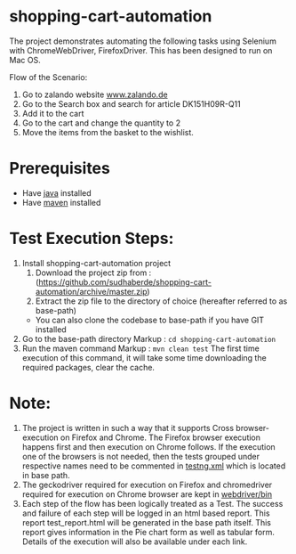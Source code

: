 # shopping-cart-automation
The project demonstrates automating the following tasks using Selenium with ChromeWebDriver, FirefoxDriver. This has been designed to run on Mac OS.

Flow of the Scenario:
1. Go to zalando website www.zalando.de
2. Go to the Search box and search for article DK151H09R-Q11
3. Add it to the cart
4. Go to the cart and change the quantity to 2
5. Move the items from the basket to the wishlist.

# Prerequisites 

* Have [java](http://www.oracle.com/technetwork/java/javase/downloads/index.html) installed
* Have [maven](http://maven.apache.org/) installed

# Test Execution Steps:
1. Install shopping-cart-automation project
	1. Download the project zip from :(https://github.com/sudhaberde/shopping-cart-automation/archive/master.zip)
	2. Extract the zip file to the directory of choice (hereafter referred to as base-path)
	* You can also clone the codebase to base-path if you have GIT installed
2. Go to the base-path directory 
	Markup : `cd shopping-cart-automation`
3. Run the maven command 
	Markup : `mvn clean test`
	The first time execution of this command, it will take some time downloading the required packages, clear the cache.


# Note:
1. The project is written in such a way that it supports Cross browser-execution on Firefox and Chrome.
   The Firefox browser execution happens first and then execution on Chrome follows.
   If the execution one of the browsers is not needed, then the tests grouped under respective names need to be commented in [testng.xml](testng.xml) which is located in base path.
2. The geckodriver required for execution on Firefox and chromedriver required for execution on Chrome browser are kept in [webdriver/bin](webdriver/bin)
3. Each step of the flow has been logically treated as a Test. The success and failure of each step will be logged in an html based report. This report test_report.html will be generated in the base path itself. This report gives information in the Pie chart form as well as tabular form. Details of the execution will also be available under each link.